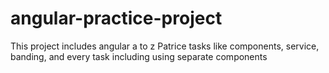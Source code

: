 # angular-practice-project
This project includes angular a to z Patrice tasks like components, service, banding, and every task including using separate components
